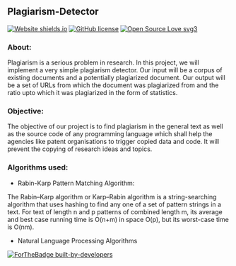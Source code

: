 ## Plagiarism-Detector

[![Website shields.io](https://img.shields.io/website-up-down-green-red/http/shields.io.svg)](https://crypt0knights.github.io/Plagiarism-Detector/) [![GitHub license](https://img.shields.io/github/license/Naereen/StrapDown.js.svg)](https://github.com/Crypt0knights/Plagiarism-Detector/blob/master/LICENSE) [![Open Source Love svg3](https://badges.frapsoft.com/os/v3/open-source.svg?v=103)](http://github.com/crypt0knights/) 

### About:

Plagiarism is a serious problem in research. In this project, we will implement a very simple plagiarism detector. Our input will be a corpus of existing documents and a potentially plagiarized document. Our output will be a set of URLs from which the document was plagiarized from and the ratio upto which it was plagiarized in the form of statistics.

### Objective:

The objective of our project is to find plagiarism in the general text as well as the source code of any programming language which shall help the agencies like patent organisations to trigger copied data and code. It will prevent the copying of research ideas and topics.

### Algorithms used:

* Rabin-Karp Pattern Matching Algorithm:

The Rabin–Karp algorithm or Karp–Rabin algorithm is a string-searching algorithm that uses hashing to find any one of a set of pattern strings in a text. For text of length n and p patterns of combined length m, its average and best case running time is O(n+m) in space O(p), but its worst-case time is O(nm).

* Natural Language Processing Algorithms

[![ForTheBadge built-by-developers](http://ForTheBadge.com/images/badges/built-by-developers.svg)](https://GitHub.com/crypt0knights/)
